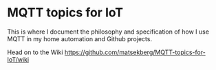 # MQTT topics for IoT

This is where I document the philosophy and specification of how I use MQTT in my home automation and Github projects.

Head on to the Wiki https://github.com/matsekberg/MQTT-topics-for-IoT/wiki
